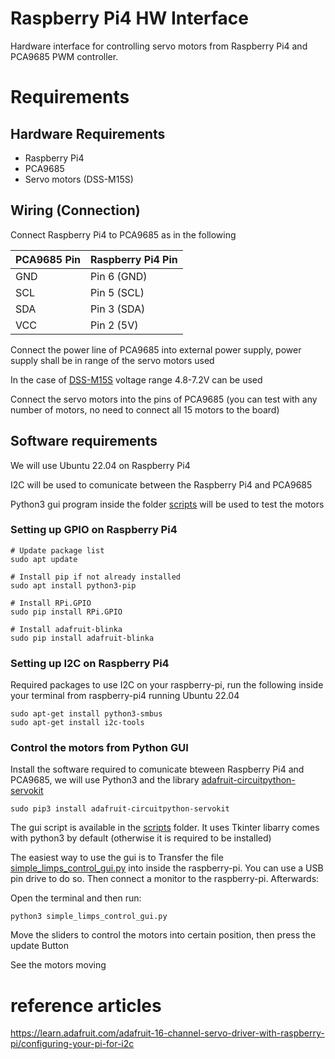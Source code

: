 # Raspberry Pi4 HW Interface

Hardware interface for controlling servo motors from Raspberry Pi4 and PCA9685 PWM controller.

# Requirements

## Hardware Requirements

- Raspberry Pi4
- PCA9685
- Servo motors (DSS-M15S)

## Wiring (Connection)

Connect Raspberry Pi4 to PCA9685 as in the following

| PCA9685 Pin | Raspberry Pi4 Pin |
|-------------|-------------------|
| GND         | Pin 6 (GND)       |
| SCL         | Pin 5 (SCL)       |
| SDA         | Pin 3 (SDA)       |
| VCC         | Pin 2 (5V)        |


Connect the power line of PCA9685 into external power supply, power supply shall be in range of the servo motors used

In the case of [DSS-M15S](https://www.dfrobot.com/product-1709.html) voltage range 4.8-7.2V can be used

Connect the servo motors into the pins of PCA9685 (you can test with any number of motors, no need to connect all 15 motors to the board)

## Software requirements

We will use Ubuntu 22.04 on Raspberry Pi4

I2C will be used to comunicate between the Raspberry Pi4 and PCA9685 

Python3 gui program inside the folder [scripts](https://github.com/Modi1987/scorpion/tree/main/rpi4_hw_interface/scripts) will be used to test the motors

### Setting up GPIO on Raspberry Pi4

```
# Update package list
sudo apt update

# Install pip if not already installed
sudo apt install python3-pip

# Install RPi.GPIO
sudo pip install RPi.GPIO

# Install adafruit-blinka
sudo pip install adafruit-blinka
```

### Setting up I2C on Raspberry Pi4

Required packages to use I2C on your raspberry-pi, run the following inside your terminal from raspberry-pi4 running Ubuntu 22.04

```
sudo apt-get install python3-smbus
sudo apt-get install i2c-tools
```

### Control the motors from Python GUI


Install the software required to comunicate bteween Raspberry Pi4 and PCA9685, we will use Python3 and the library [adafruit-circuitpython-servokit](https://pypi.org/project/adafruit-circuitpython-servokit/)


```
sudo pip3 install adafruit-circuitpython-servokit
```

The gui script is available in the [scripts](https://github.com/Modi1987/scorpion/tree/main/rpi4_hw_interface/scripts) folder. It uses Tkinter libarry comes with python3 by default (otherwise it is required to be installed)

The easiest way to use the gui is to Transfer the file [simple_limps_control_gui.py](https://github.com/Modi1987/scorpion/tree/main/rpi4_hw_interface/scripts/simple_limps_control_gui.py) into inside the raspberry-pi. You can use a USB pin drive to do so. Then connect a monitor to the raspberry-pi. Afterwards:

Open the terminal and then run:

```
python3 simple_limps_control_gui.py
```

Move the sliders to control the motors into certain position, then press the update Button

See the motors moving

# reference articles

https://learn.adafruit.com/adafruit-16-channel-servo-driver-with-raspberry-pi/configuring-your-pi-for-i2c

